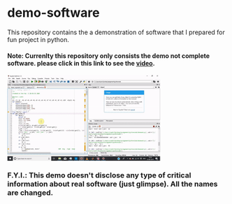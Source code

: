 # demo-software
This repository contains the a demonstration of software that I prepared for fun project in python. 
#### Note: Currenlty this repository only consists the demo not complete software. please click in this link to see the [video](https://www.youtube.com/watch?v=-nVGP4zg8xY&feature=youtu.be). 

<img align="center" src="ezgif.com-video-to-gif.gif"  width="350" />   

### F.Y.I.: This demo doesn't disclose any type of critical information about real software (just glimpse). All the names are changed. 
